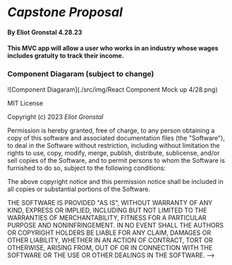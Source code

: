 # _Capstone Proposal_

#### By Eliot Gronstal 4.28.23

#### This MVC app will allow a user who works in an industry whose wages includes gratuity to track their income.

### __Component Diagaram (subject to change)__
![Component Diagaram](./src/img/React Component Mock up 4/28.png)

<!-- ### _Wifreframe of Component, Data Organization, Mock Up, __
![Big Picture](./src/img/big_picture.png) -->

<!-- ## Technologies Used

* _React_
* _JSX_
* _C#_
* _Axios_
* _MYSQL_
* _HTML/CSS_
* _JavaScript_
* _Node_ -->

<!-- ## Description

_{This is a detailed description of your application. Give as much detail as needed to explain what the application does as well as any other information you want users or other developers to have.}_

## Setup/Installation Requirements

* _This is a great place_
* _to list setup instructions_
* _in a simple_
* _easy-to-understand_
* _format_

_{Leave nothing to chance! You want it to be easy for potential users, employers and collaborators to run your app. Do I need to run a server? How should I set up my databases? Is there other code this application depends on? We recommend deleting the project from your desktop, re-cloning the project from GitHub, and writing down all the steps necessary to get the project working again.}_

<!-- add notes about appsettings.json and database-->

<!-- ## Known Bugs

* _Any known issues_

* Please reach out with any questions or concerns to [eliot.lauren@gmail.com](eliot.lauren@gmail.com) -->

<!-- ## License -->

MIT License

Copyright (c) 2023 _Eliot Gronstal_

Permission is hereby granted, free of charge, to any person obtaining a copy of this software and associated documentation files (the "Software"), to deal in the Software without restriction, including without limitation the rights to use, copy, modify, merge, publish, distribute, sublicense, and/or sell copies of the Software, and to permit persons to whom the Software is furnished to do so, subject to the following conditions:

The above copyright notice and this permission notice shall be included in all copies or substantial portions of the Software.

THE SOFTWARE IS PROVIDED "AS IS", WITHOUT WARRANTY OF ANY KIND, EXPRESS OR IMPLIED, INCLUDING BUT NOT LIMITED TO THE WARRANTIES OF MERCHANTABILITY, FITNESS FOR A PARTICULAR PURPOSE AND NONINFRINGEMENT. IN NO EVENT SHALL THE AUTHORS OR COPYRIGHT HOLDERS BE LIABLE FOR ANY CLAIM, DAMAGES OR OTHER LIABILITY, WHETHER IN AN ACTION OF CONTRACT, TORT OR OTHERWISE, ARISING FROM, OUT OF OR IN CONNECTION WITH THE SOFTWARE OR THE USE OR OTHER DEALINGS IN THE SOFTWARE. -->